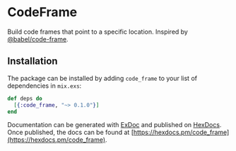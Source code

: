 # CodeFrame

Build code frames that point to a specific location. Inspired by [@babel/code-frame](https://github.com/babel/babel/tree/master/packages/babel-code-frame).

## Installation

The package can be installed by adding `code_frame` to your list of
 dependencies in `mix.exs`:

```elixir
def deps do
  [{:code_frame, "~> 0.1.0"}]
end
```

Documentation can be generated with [ExDoc](https://github.com/elixir-lang/ex_doc)
and published on [HexDocs](https://hexdocs.pm). Once published, the docs can
be found at [https://hexdocs.pm/code_frame](https://hexdocs.pm/code_frame).


